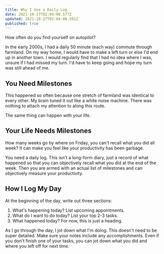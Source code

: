 ```yaml
---
title: Why I Use a Daily Log
date: 2021-10-27T02:04:00.577Z
updated: 2021-10-27T02:04:00.591Z
published: true
---
```

How often do you find yourself on autopilot?

In the early 2000s, I had a daily 50 minute (each way) commute through farmland. On my way home, I would have to make a left turn or else I'd end up in another town. I would regularly find that I had no idea where I was, unsure if I had missed my turn. I'd have to keep going and hope my turn was still ahead of me.

## You Need Milestones

This happened so often because one stretch of farmland was identical to every other. My brain tuned it out like a white noise machine. There was nothing to attach my attention to along this route.

The same thing can happen with your life.

## Your Life Needs Milestones

How many weeks go by where on Friday, you can't recall what you did all week? It can make you feel like your productivity has been garbage.

You need a daily log. This isn't a long-form diary, just a record of what happened so that you can objectively recall what you did at the end of the week. Then you are armed with an actual list of milestones and can objectively measure your productivity.

## How I Log My Day

At the beginning of the day, write out three sections: 

1. What's happening today? List upcoming appointments.
2. What do I want to do today? List your top 2-3 tasks.
3. What happened today? For now, this is just a heading.

As I go through the day, I jot down what I'm doing. This doesn't need to be super detailed. Make sure your notes include any accomplishments. Even if you don't finish one of your tasks, you can jot down what you did and where you left off for next time.